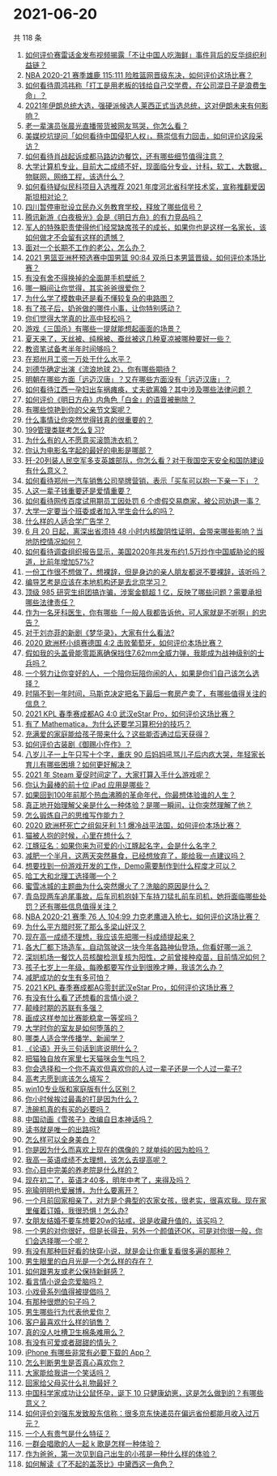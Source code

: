# 2021-06-20

共 118 条

<!-- BEGIN -->
<!-- 最后更新时间 Sun Jun 20 2021 15:07:19 GMT+0800 (China Standard Time) -->

1. [如何评价赛雷话金发布视频揭露「不让中国人吃海鲜」事件背后的反华组织利益链？](https://www.zhihu.com/question/465827983)
2. [NBA 2020-21 赛季雄鹿 115:111
   险胜篮网晋级东决，如何评价这场比赛？](https://www.zhihu.com/question/466072954)
3. [如何看待周鸿祎称「打工是用老板的钱给自己交学费，在公司混日子是浪费生命」？](https://www.zhihu.com/question/465936066)
4. [2021年伊朗总统大选，强硬派候选人莱西正式当选总统，这对伊朗未来有何影响？](https://www.zhihu.com/question/465948308)
5. [老一辈演员张晨光直播带货被网友骂哭，你怎么看？](https://www.zhihu.com/question/465922667)
6. [美媒挖坑提问「如何看待中国侵犯人权」，蔡崇信有力回击，如何评价这段采访？](https://www.zhihu.com/question/465932695)
7. [如何看待肖战起诉成都马路边边餐饮，还有哪些细节值得注意？](https://www.zhihu.com/question/465777508)
8. [大学计算机专业，目前大二成绩不好，现面临分专业，计科，软工，大数据，物联网，网络工程，该选什么？](https://www.zhihu.com/question/461632323)
9. [如何看待疑似民科项目入选推荐 2021
   年度河北省科学技术奖，宣称推翻爱因斯坦相对论？](https://www.zhihu.com/question/465966475)
10. [四川暂停审批设立民办义务教育学校，释放了哪些信号？](https://www.zhihu.com/question/465529577)
11. [腾讯新游《白夜极光》会是《明日方舟》的有力竞品吗？](https://www.zhihu.com/question/465575252)
12. [军人的特殊职责使得他们经常缺席孩子的成长，如果你也是这样一名家长，该如何做才不会留有这样的遗憾？](https://www.zhihu.com/question/462405175)
13. [面对一个长期不工作的老公，怎么办？](https://www.zhihu.com/question/403831716)
14. [2021 男篮亚洲杯预选赛中国男篮 90:84
    双杀日本男篮晋级，如何评价本场比赛？](https://www.zhihu.com/question/465993602)
15. [有没有舍不得换掉的全面屏手机壁纸？](https://www.zhihu.com/question/420662927)
16. [哪一瞬间让你觉得，其实爸爸很爱你？](https://www.zhihu.com/question/465743920)
17. [为什么学了模数电还是看不懂较复杂的电路图？](https://www.zhihu.com/question/432824969)
18. [有了孩子后，奶爸做的哪件小事，让你特别感动？](https://www.zhihu.com/question/464550144)
19. [你们觉得大学真的比高中轻松吗？](https://www.zhihu.com/question/460551661)
20. [游戏《三国杀》有哪些一提就能想起画面的场景？](https://www.zhihu.com/question/464961456)
21. [夏天来了，天丝被、纯棉被、蚕丝被这几种夏凉被哪种要好一些？](https://www.zhihu.com/question/29937440)
22. [教资笔试备考半年时间够吗？](https://www.zhihu.com/question/460126171)
23. [在郑州月工资一万处于什么水平？](https://www.zhihu.com/question/321818772)
24. [刘德华确定出演《流浪地球 2》，你有哪些期待？](https://www.zhihu.com/question/465932631)
25. [明朝在哪些方面「远迈汉唐」？又在哪些方面没有「远迈汉唐」？](https://www.zhihu.com/question/333489900)
26. [如何看待江西一孕妇出车祸瘫痪，丈夫欲离婚？其中涉及哪些法律问题？](https://www.zhihu.com/question/465900205)
27. [如何评价《明日方舟》内角色「白金」的语音被删除？](https://www.zhihu.com/question/465970918)
28. [有哪些惊艳到你的父亲节文案呢？](https://www.zhihu.com/question/464228381)
29. [什么事情让你突然觉得钱真的很重要的？](https://www.zhihu.com/question/462698824)
30. [199管理类联考怎么复习?](https://www.zhihu.com/question/396397053)
31. [为什么有的人不愿意买滚筒洗衣机？](https://www.zhihu.com/question/393287010)
32. [你认为电影名字起的最好的电影是哪部？](https://www.zhihu.com/question/464066501)
33. [歼-20列装人民空军多支英雄部队，你怎么看？对于我国空天安全和国防建设有什么意义？](https://www.zhihu.com/question/465781827)
34. [如何看待郑州一汽车销售公司举牌营销，表示「买车可以抱一下亲一下」？](https://www.zhihu.com/question/465898157)
35. [人这一辈子钱重要还是爱情重要？](https://www.zhihu.com/question/465525426)
36. [如何看待网传百度试用期员工因处罚 6
    个虚假交易商家，被公司劝退一事？](https://www.zhihu.com/question/465745130)
37. [大学一定要当个班委或者加入学生会什么的吗？](https://www.zhihu.com/question/461953477)
38. [什么样的人适合学广告学？](https://www.zhihu.com/question/24114457)
39. [6 月 20 日起，离深出省须持 48
    小时内核酸阴性证明，会带来哪些影响？当地防控情况如何？](https://www.zhihu.com/question/466006647)
40. [如何看待调查组织报告显示，美国2020年共发布约1.5万炒作中国威胁论的报道，比前年增加57%?](https://www.zhihu.com/question/465877952)
41. [一份工作很不想做了，想裸辞，但是身边的亲人朋友都说不要裸辞，该听吗？](https://www.zhihu.com/question/460590926)
42. [编导艺考是应该在本地机构还是去北京学习？](https://www.zhihu.com/question/457918712)
43. [顶级 985 研究生组团搞诈骗，涉案金额超 1
    亿，反映了哪些问题？需要承担哪些法律责任？](https://www.zhihu.com/question/465557339)
44. [作为一名牙科医生，你有哪些「一般人我都告诉他，可人家就是不听啊」的忠告？](https://www.zhihu.com/question/56477060)
45. [对于刘亦菲的新剧《梦华录》，大家有什么看法?](https://www.zhihu.com/question/463716425)
46. [2020 欧洲杯小组赛德国 4:2
    击败葡萄牙，如何评价本场比赛？](https://www.zhihu.com/question/466062228)
47. [假如我的头盖骨能零距离确保挡住7.62mm全威力弹，我能成为战神级别的士兵吗？](https://www.zhihu.com/question/444459120)
48. [一个努力让你变好的人，一个陪你玩陪你闹的人，如果是你们自己该怎么选择？](https://www.zhihu.com/question/464726557)
49. [时隔不到一年时间，马斯克决定把名下最后一套房产卖了，有哪些值得关注的信息？](https://www.zhihu.com/question/465124442)
50. [2021 KPL 春季赛成都AG 4:0 武汉eStar
    Pro，如何评价这场比赛？](https://www.zhihu.com/question/466024468)
51. [有了 Mathematica，为什么还要学习算积分的技巧？](https://www.zhihu.com/question/465906679)
52. [充满爱的家庭能给孩子带来什么？这些能否通过后天获得？](https://www.zhihu.com/question/465547566)
53. [如何评价古装剧《御赐小仵作》？](https://www.zhihu.com/question/457117887)
54. [八岁儿子一上午只写十个字，重庆 90
    后妈妈吼骂儿子后内疚大哭，年轻家长育儿有哪些困境？如何更好解决？](https://www.zhihu.com/question/465723069)
55. [2021 年 Steam 夏促时间定了，大家打算入手什么游戏呢？](https://www.zhihu.com/question/456973633)
56. [你认为最棒的前十位 iPad 应用是哪些？](https://www.zhihu.com/question/34453138)
57. [如果回到100年前那个热血沸腾的革命年代，你最想体验谁的人生？](https://www.zhihu.com/question/460118166)
58. [真正地开始理解父亲是什么一种体验？是哪一瞬间，让你突然理解了他？](https://www.zhihu.com/question/47606616)
59. [怎么锻炼自己的思维写作能力？](https://www.zhihu.com/question/454559985)
60. [2020 欧洲杯死亡之组匈牙利 1:1
    爆冷战平法国，如何评价本场比赛？](https://www.zhihu.com/question/465967890)
61. [猫被人抱的时候，心里在想什么？](https://www.zhihu.com/question/463390158)
62. [江豚征名：如果你来为可爱的小江豚起名字，会是什么名字？](https://www.zhihu.com/question/465558759)
63. [减肥一个半月，这两天突然暴食，已经想放弃了，能给我一点建议吗？](https://www.zhihu.com/question/460226695)
64. [想要找到一份游戏开发的工作，Demo需要制作到什么程度才可以？](https://www.zhihu.com/question/458749690)
65. [哈工大和北理工选择哪一个？](https://www.zhihu.com/question/329076452)
66. [蜜雪冰城的主题曲为什么突然爆火了？洗脑的原因是什么？](https://www.zhihu.com/question/464996660)
67. [青岛现两车追尾事故，后车司机抱娃下车持刀猛扎前车司机，她将面临哪些处罚？还有哪些信息值得关注？](https://www.zhihu.com/question/465539331)
68. [NBA 2020-21 赛季 76 人 104:99
    力克老鹰进入抢七，如何评价这场比赛？](https://www.zhihu.com/question/465879543)
69. [为什么平方腊时死了那么多梁山好汉？](https://www.zhihu.com/question/459476694)
70. [现在高一成绩不理想，我应该先把哪一科成绩提起来？](https://www.zhihu.com/question/460555751)
71. [各大厂都下场造车，自动驾驶这一块今年各路神仙登场，你看好哪一派？](https://www.zhihu.com/question/449638288)
72. [深圳机场一餐饮人员核酸检测复核为阳性，之前曾接种疫苗，目前情况如何？](https://www.zhihu.com/question/465742318)
73. [孩子七岁上一年级，每晚都要写作业到很晚才睡，我该怎么办？](https://www.zhihu.com/question/453264257)
74. [减肥成功的女生有多可怕？](https://www.zhihu.com/question/286406704)
75. [2021 KPL 春季赛成都AG零封武汉eStar
    Pro，如何评价这场比赛？](https://www.zhihu.com/question/466022827)
76. [有没有什么看了还想看的言情小说？](https://www.zhihu.com/question/348095356)
77. [颠峰时期的苏联有多强？](https://www.zhihu.com/question/35905985)
78. [画成这样参加比赛能稳拿一等奖吗？](https://www.zhihu.com/question/460339045)
79. [大学时你的室友是如何堕落的？](https://www.zhihu.com/question/351402740)
80. [哪类人适合学传播学、新闻学？](https://www.zhihu.com/question/358819557)
81. [《论语》开头三句话到底说明什么？](https://www.zhihu.com/question/458542584)
82. [把猫独自放在家里七天猫咪会生气吗？](https://www.zhihu.com/question/297157565)
83. [你会选择和一个你不喜欢但喜欢你的人过一辈子还是一个人过一辈子?](https://www.zhihu.com/question/461105913)
84. [高考志愿到底该怎么填写？](https://www.zhihu.com/question/409122324)
85. [win10专业版和家庭版有什么区别？](https://www.zhihu.com/question/51633999)
86. [你小时候挨过最毒的打是因为什么？](https://www.zhihu.com/question/387847644)
87. [洗碗机真的有买的必要吗？](https://www.zhihu.com/question/460686191)
88. [中国动画《雪孩子》改编自日本神话吗？](https://www.zhihu.com/question/465234646)
89. [读书就是唯一的出路吗?](https://www.zhihu.com/question/461143396)
90. [怎么样可以全身美白？](https://www.zhihu.com/question/24969320)
91. [你是因为什么而喜欢上现在的偶像的？就单纯的因为脸吗？](https://www.zhihu.com/question/457095758)
92. [我高一英语成绩不太理想，该怎么去提高呢？](https://www.zhihu.com/question/463008113)
93. [你心目中完美的养老院是什么样的？](https://www.zhihu.com/question/403290284)
94. [现在初二了，英语才40多，明年中考了，来得及吗？](https://www.zhihu.com/question/463442997)
95. [宛瑜明明也爱展博，为什么要离开？](https://www.zhihu.com/question/443423809)
96. [一个月前回家相亲了，对方是个典型的农家女孩，很老实，很喜欢我。现在家里催着订婚，我很恐惧！怎么办?](https://www.zhihu.com/question/465677410)
97. [女朋友结婚不要车想要20w的钻戒，说是收藏升值的，该买吗？](https://www.zhihu.com/question/460481721)
98. [一个男的对你很好，但是长得丑，另外一个颜值还OK，可是对你很一般，你们会选择哪一个呢？](https://www.zhihu.com/question/463039719)
99. [有没有那种巨好看的快穿小说，就是会让你重复看很多遍的那种？](https://www.zhihu.com/question/384160568)
100. [男生眼里的白月光是一个怎么样的存在？](https://www.zhihu.com/question/277228908)
101. [如何跟男友或老公保持新鲜感？](https://www.zhihu.com/question/323121337)
102. [看言情小说会恋爱脑吗？](https://www.zhihu.com/question/459727415)
103. [小戏骨系列值得被提倡吗？](https://www.zhihu.com/question/354286546)
104. [有那种很燃的句子吗？](https://www.zhihu.com/question/457916101)
105. [男生哪些行为代表他爱你？](https://www.zhihu.com/question/460665781)
106. [客户最喜欢什么样的销售？](https://www.zhihu.com/question/379701960)
107. [真的没人吐槽卫生棉条难用么？](https://www.zhihu.com/question/300142490)
108. [有没有可爱或者甜甜的情头？](https://www.zhihu.com/question/391413854)
109. [iPhone 有哪些非常有必要下载的 App？](https://www.zhihu.com/question/28306141)
110. [怎么判断男生是否真心喜欢你？](https://www.zhihu.com/question/431695365)
111. [大家能给我讲一个笑话吗？](https://www.zhihu.com/question/464776360)
112. [回家给父母买什么礼物最好？](https://www.zhihu.com/question/19553791)
113. [中国科学家成功让公鼠怀孕，诞下 10
     只健康幼崽，这是怎么做到的？有哪些意义？](https://www.zhihu.com/question/465862552)
114. [如何评价刘强东发致股东信称：很多京东快递员在偏远省份都能月收入过万元？](https://www.zhihu.com/question/465738678)
115. [一个人有贵气是什么特征？](https://www.zhihu.com/question/61071183)
116. [一群会唱歌的人一起 k 歌是怎样一种体验？](https://www.zhihu.com/question/34563032)
117. [作为爸爸，第一次见到自己出生的小孩是一种什么样的体验？](https://www.zhihu.com/question/352453251)
118. [如何解读《了不起的盖茨比》中黛西这一角色？](https://www.zhihu.com/question/464349748)

<!-- END -->

